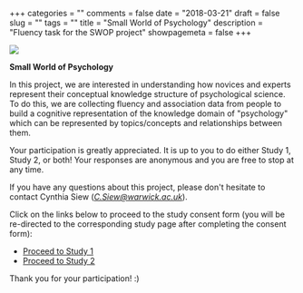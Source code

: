 +++
categories = ""
comments = false
date = "2018-03-21"
draft = false
slug = ""
tags = ""
title = "Small World of Psychology"
description = "Fluency task for the SWOP project"
showpagemeta = false
+++

![](/img/warwick.png)

**Small World of Psychology**

In this project, we are interested in understanding how novices and experts represent their conceptual knowledge structure of psychological science. To do this, we are collecting fluency and association data from people to build a cognitive representation of the knowledge domain of "psychology" which can be represented by topics/concepts and relationships between them.

Your participation is greatly appreciated. It is up to you to do either Study 1, Study 2, or both! Your responses are anonymous and you are free to stop at any time.

If you have any questions about this project, please don't hesitate to contact Cynthia Siew (*C.Siew@warwick.ac.uk*).
     
Click on the links below to proceed to the study consent form (you will be re-directed to the corresponding study page after completing the consent form):

 * [Proceed to Study 1](https://warwickpsych.qualtrics.com/jfe/form/SV_1SV1VhTp93hPxCl)
 * [Proceed to Study 2](https://warwickpsych.qualtrics.com/jfe/form/SV_7WEp4O41dpbIaY5)

Thank you for your participation! :) 

